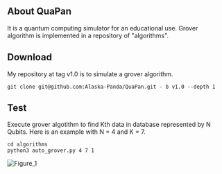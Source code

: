 ## About QuaPan
It is a quantum computing simulator for an educational use.
Grover algorithm is implemented in a repository of "algorithms".

## Download 
My repository at tag v1.0 is to simulate a grover algorithm.
```
git clone git@github.com:Alaska-Panda/QuaPan.git - b v1.0 --depth 1
```

## Test
Execute grover algotithm to find Kth data in database represented by N Qubits. 
Here is an example with N = 4 and K = 7.
```
cd algorithms
python3 auto_grover.py 4 7 1 
```
![Figure_1](https://user-images.githubusercontent.com/70809847/193384287-c1157675-eb17-49c0-808f-626d05a157cd.png)

